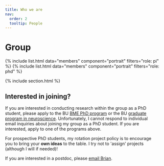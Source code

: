 ```yaml
---
title: Who we are
nav:
  order: 2
  tooltip: People
---
```


# <i class="fas fa-users"></i>Group

{%
  include list.html
  data="members"
  component="portrait"
  filters="role: pi"
%}
{%
  include list.html
  data="members"
  component="portrait"
  filters="role: phd"
%}

{% include section.html %}

## Interested in joining?

If you are interested in conducting research within the group as a PhD student, please apply to the BU [BME PhD program](https://www.bu.edu/eng/academics/explore-degree-programs/phd-in-biomedical-engineering/) or the BU [graduate program in neuroscience](  https://www.bu.edu/neuro/academics/graduate/). Unfortunately, I cannot respond to individual email inquiries about joining my group as a PhD student. If you are interested, apply to one of the programs above. 

For prospective PhD students, my rotation project policy is to encourage you to bring your **own ideas** to the table. I try not to 'assign' projects (although I will if needed)!

If you are interested in a postdoc, please [email Brian](mailto:bddepasq@bu.edu).  

<!--- ## Funding

Our work is made possible by funding from several organizations.
{:.center}

{%
  include gallery.html
  style="square"

  image1="images/photo.jpg"
  link1="https://nasa.gov/"
  tooltip1="Cool Foundation"

%}
-->
